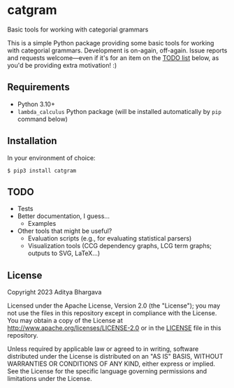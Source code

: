 # catgram
Basic tools for working with categorial grammars

This is a simple Python package providing some basic tools for working with
categorial grammars.
Development is on-again, off-again.
Issue reports and requests welcome—even if it's for an item on the [TODO
list](#todo) below, as you'd be providing extra motivation! :)

## Requirements

* Python 3.10+
* `lambda_calculus` Python package (will be installed automatically by `pip`
  command below)

## Installation

In your environment of choice:
```shellsession
$ pip3 install catgram
```

## TODO

* Tests
* Better documentation, I guess...
    * Examples
* Other tools that might be useful?
    * Evaluation scripts (e.g., for evaluating statistical parsers)
    * Visualization tools (CCG dependency graphs, LCG term graphs; outputs to
      SVG, LaTeX...)

## License

Copyright 2023 Aditya Bhargava

Licensed under the Apache License, Version 2.0 (the "License"); you may not use
the files in this repository except in compliance with the License. You may
obtain a copy of the License at <http://www.apache.org/licenses/LICENSE-2.0> or
in the [LICENSE](LICENSE) file in this repository.

Unless required by applicable law or agreed to in writing, software distributed
under the License is distributed on an "AS IS" BASIS, WITHOUT WARRANTIES OR
CONDITIONS OF ANY KIND, either express or implied. See the License for the
specific language governing permissions and limitations under the License.
